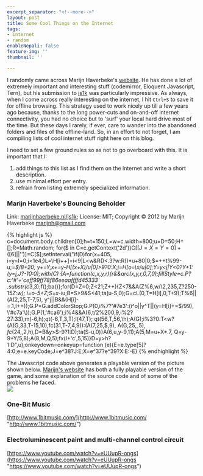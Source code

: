 ```yaml
---
excerpt_separator: "<!--more-->"
layout: post
title: Some Cool Things on the Internet
tags:
- internet
- random
enableNepali: false
feature-img: ''
thumbnail: ''

---
```

I randomly came across Marijn Haverbeke's [website](https://marijnhaverbeke.nl/ "Marijn's Website"). He has done a lot of extremely important and interesting stuff (codemirror, Eloquent Javascript, Tern), but his submission to [js1k](https://js1k.com "js1k code golfing") was particularly impressive. As always, when I come across really interesting on the internet, I hit `Ctrl+S` to save it for offline browsing. This strategy used to work nicely up till a few years ago because, thanks to the long power-cuts and on-and-off internet connectivity, you had no choice but to 'surf' your local hard drive most of the time. But these days I rarely, if ever, care to wander into the abandoned folders and files of the offline-land. So, in an effort to not forget, I am compiling lists of cool internet stuff right here on this blog.

<!--more-->

I need to set a few ground rules so as not to go overboard with this. It is important that I:

1. add things to this list as I find them on the internet and write a short description.
2. use minimal effort per entry.
3. refrain from listing extremely specialized information.

### Marijn Haverbeke's Bouncing Beholder

Link: [marijnhaerbeke.nl/js1k](https://marijnhaverbeke.nl/js1k/); License: MIT; Copyright © 2012 by Marijn Haverbeke <marijnh@gmail.com>

{% highlight js %}
c=document.body.children[0];h=t=150;L=w=c.width=800;u=D=50;H=[];R=Math.random;
for($ in C=c.getContext('2d'))C[$[J=X=Y=0]+($[6]||'')]=C[$];setInterval("if(D)for(x=405,
i=y=I=0;i<1e4;)L=\H[i++]=i<9|L<w&R()<.3?w:R()*u+80|0;$=++t%99-u;$=$*$/8+20;
y+=Y;x+=y-H[(x+X)/u|0]>9?0:X;j=H[o=\x/u|0];Y=y<j|Y<0?Y+1:(y=j,J?-10:0);with(C)
{A=function(c,x,y,r){r&&arc(x,y,r,0,7,0);fillStyle=c.P\?c:'#'+'ceff99ff78f86eeaaffffd45333'
.substr(c*3,3);f();ba()};for(D=Z=0;Z<21;Z++){Z<7&&A(Z%6,w/\2,235,Z?250-15*Z:w);
i=o-5+Z;S=x-i*u;B=S>9&S<41;ta(u-S,0);G=cL(0,T=H[i],0,T+9);T%6||(A(2,25,T-7\,5),
y^j||B&&(H[i]-=.1,I++));G.P=G.addColorStop;G.P(0,i%7?'#7e3':(i^o||y^T||(y=H[i]+=$/99),
\'#c7a'\));G.P(1,'#ca6');i%4&&A(6,t/2%200,9,i%2?27:33);m(-6,h);qt(-6,T,3,T);l(47,T);
qt(56,T,56,\h);A(G);i%3?0:T<w?(A(G,33,T-15,10),fc(31,T-7,4,9)):(A(7,25,$,9),
A(G,25,$,5),fc(24,$,2,h),D=B&y\>$-9?1:D);ta(S-u,0)}A(6,u,y-9,11);A(5,M=u+X*.7,
Q=y-9+Y/5,8);A(8,M,Q,5);fx(I+'c',5,15)}D=y>h?1:D",u);onkeydown=onkeyup=function
(e){E=e.type[5]?4:0;e=e.keyCode;J=e^38?J:E;X=e^37?e^39?X:E:-E}
{% endhighlight %}

The Javascript code above generates a playable version of the picture shown below. [Marijn's website](https://marijnhaverbeke.nl/js1k/) has both a fully playable version of the game, and some explanation of the source code and of some of the problems he faced.  
![](https://nirav.com.np/assets/img/bouncingBeholder.png)

### One-Bit Music

[http://www.1bitmusic.com/](http://www.1bitmusic.com/ "http://www.1bitmusic.com/")

### Electroluminescent paint and multi-channel control circuit

[https://www.youtube.com/watch?v=eUUupR-ongs](https://www.youtube.com/watch?v=eUUupR-ongs "https://www.youtube.com/watch?v=eUUupR-ongs")

###